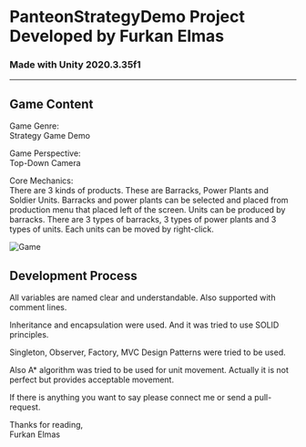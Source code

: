 # PanteonStrategyDemo Project Developed by Furkan Elmas
### Made with Unity 2020.3.35f1
---

## Game Content
Game Genre: \
Strategy Game Demo

Game Perspective: \
Top-Down Camera

Core Mechanics: \
There are 3 kinds of products. These are Barracks, Power Plants and Soldier Units. Barracks and power plants can be selected and 
placed from production menu that placed left of the screen. Units can be produced by barracks. There are 3 types of barracks, 3 types of power plants
and 3 types of units. Each units can be moved by right-click.

![Game](https://user-images.githubusercontent.com/98258752/182444496-d4993026-5d91-4926-b785-8110c5dfdbe7.png)


## Development Process

All variables are named clear and understandable. Also supported with comment lines.

Inheritance and encapsulation were used. And it was tried to use SOLID principles.

Singleton, Observer, Factory, MVC Design Patterns were tried to be used.

Also A* algorithm was tried to be used for unit movement. Actually it is not perfect but provides acceptable movement.

If there is anything you want to say please connect me or send a pull-request.

Thanks for reading, \
Furkan Elmas
